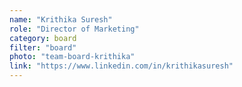 ```yaml
---
name: "Krithika Suresh"
role: "Director of Marketing"
category: board
filter: "board"
photo: "team-board-krithika"
link: "https://www.linkedin.com/in/krithikasuresh"
---
```

